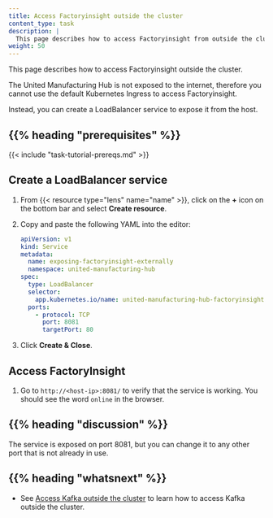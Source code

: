 ```yaml
---
title: Access Factoryinsight outside the cluster
content_type: task
description: |
  This page describes how to access Factoryinsight from outside the cluster.
weight: 50
---
```


<!-- overview -->
This page describes how to access Factoryinsight outside the cluster.

The United Manufacturing Hub is not exposed to the internet, therefore you cannot
use the default Kubernetes Ingress to access Factoryinsight.

Instead, you can create a LoadBalancer service to expose it from the host.

## {{% heading "prerequisites" %}}

{{< include "task-tutorial-prereqs.md" >}}

<!-- steps -->

## Create a LoadBalancer service

1. From {{< resource type="lens" name="name" >}}, click on the **+** icon on the bottom bar and select
   **Create resource**.
2. Copy and paste the following YAML into the editor:

    ```yaml
    apiVersion: v1
    kind: Service
    metadata:
      name: exposing-factoryinsight-externally
      namespace: united-manufacturing-hub
    spec:
      type: LoadBalancer
      selector:
        app.kubernetes.io/name: united-manufacturing-hub-factoryinsight
      ports:
        - protocol: TCP
          port: 8081
          targetPort: 80
    ```

3. Click **Create & Close**.

## Access FactoryInsight

1. Go to `http://<host-ip>:8081/` to verify that the service is working.
   You should see the word `online` in the browser.

## {{% heading "discussion" %}}

The service is exposed on port 8081, but you can change it to any other port
that is not already in use.

## {{% heading "whatsnext" %}}

- See [Access Kafka outside the cluster](/docs/administration/access-kafka-outside-cluster) to
  learn how to access Kafka outside the cluster.
